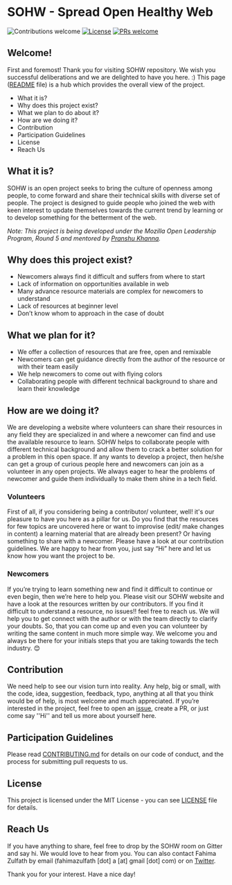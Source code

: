 # SOHW - Spread Open Healthy Web
![Contributions welcome](https://img.shields.io/badge/contributions-welcome-orange.svg)
[![License](https://img.shields.io/badge/license-MIT-blue.svg)](https://github.com/SOHW/sohw.github.io/blob/master/LICENSE)
[![PRs welcome](https://img.shields.io/badge/PRs-welcome-ff69b4.svg)](https://github.com/SOHW/sohw.github.io/issues/new) 

## Welcome!

First and foremost! Thank you for visiting SOHW repository. We wish you successful deliberations and we are delighted to have you here. :)
This page ([README](https://github.com/SOHW/sohw.github.io/blob/master/README.md) file) is a hub which provides the overall view of the project. 

*	What it is?
*	Why does this project exist?
*	What we plan to do about it?
*	How are we doing it?
*	Contribution
*	Participation Guidelines
*	License
*	Reach Us

## What it is?

SOHW is an open project seeks to bring the culture of openness among people, to come forward and share their technical skills with diverse set of people. The project is designed to guide people who joined the web with keen interest to update themselves towards the current trend by learning or to develop something for the betterment of the web.

*Note: This project is being developed under the Mozilla Open Leadership Program, Round 5 and mentored by [Pranshu Khanna]().*

## Why does this project exist?

*	Newcomers always find it difficult and suffers from where to start
*	Lack of information on opportunities available in web
*	Many advance resource materials are complex for newcomers to understand
*	Lack of resources at beginner level
*	Don’t know whom to approach in the case of doubt

## What we plan for it?

*	We offer a collection of resources that are free, open and remixable
*	Newcomers can get guidance directly from the author of the resource or with their team easily
*	We help newcomers to come out with flying colors
*	Collaborating people with different technical background to share and learn their knowledge

## How are we doing it?

We are developing a website where volunteers can share their resources in any field they are specialized in and where a newcomer can find and use the available resource to learn. SOHW helps to collaborate people with different technical background and allow them to crack a better solution for a problem in this open space. If any wants to develop a project, then he/she can get a group of curious people here and newcomers can join as a volunteer in any open projects. We always eager to hear the problems of newcomer and guide them individually to make them shine in a tech field. 

### Volunteers

First of all, if you considering being a contributor/ volunteer, well! it's our pleasure to have you here as a pillar for us. Do you find that the resources for few topics are uncovered here or want to improvise (edit/ make changes in content) a learning material that are already been present? Or having something to share with a newcomer. Please have a look at our contribution guidelines. We are happy to hear from you, just say “Hi” here and let us know how you want the project to be. 

### Newcomers

If you’re trying to learn something new and find it difficult to continue or even begin, then we’re here to help you. Please visit our SOHW website and have a look at the resources written by our contributors. If you find it difficult to understand a resource, no issues!! feel free to reach us. We will help you to get connect with the author or with the team directly to clarify your doubts. So, that you can come up and even you can volunteer by writing the same content in much more simple way. We welcome you and always be there for your initials steps that you are taking towards the tech industry. 😊

## Contribution

We need help to see our vision turn into reality. Any help, big or small, with the code, idea, suggestion, feedback, typo, anything at all that you think would be of help, is most welcome and much appreciated. If you’re interested in the project, feel free to open an [issue](https://github.com/SOHW/sohw.github.io/issues/new), create a PR, or just come say ''Hi'' and tell us more about yourself here.

## Participation Guidelines
Please read [CONTRIBUTING.md](https://github.com/SOHW/sohw.github.io/blob/master/CONTRIBUTING.md) for details on our code of conduct, and the process for submitting pull requests to us.

## License

This project is licensed under the MIT License - you can see [LICENSE](https://github.com/SOHW/sohw.github.io/blob/master/LICENSE) file for details.

## Reach Us

If you have anything to share, feel free to drop by the SOHW room on Gitter and say hi. We would love to hear from you. You can also contact Fahima Zulfath by email (fahimazulfath [dot] a [at] gmail [dot] com) or on [Twitter](https://twitter.com/FahimaZulfath).

Thank you for your interest. Have a nice day!

